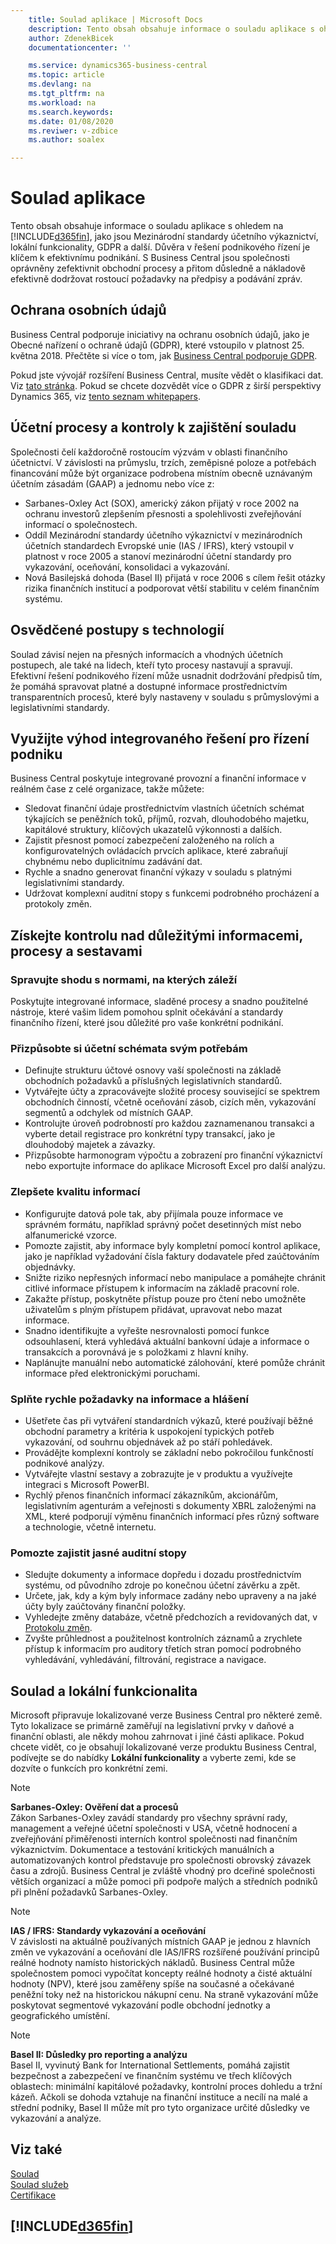 ```yaml
---
    title: Soulad aplikace | Microsoft Docs
    description: Tento obsah obsahuje informace o souladu aplikace s ohledem na Business Central.
    author: ZdenekBicek
    documentationcenter: ''

    ms.service: dynamics365-business-central
    ms.topic: article
    ms.devlang: na
    ms.tgt_pltfrm: na
    ms.workload: na
    ms.search.keywords:
    ms.date: 01/08/2020
    ms.reviwer: v-zdbice
    ms.author: soalex

---
```

# Soulad aplikace

Tento obsah obsahuje informace o souladu aplikace s ohledem na [!INCLUDE[d365fin](../includes/d365fin_md.md)], jako jsou Mezinárodní standardy účetního výkaznictví, lokální funkcionality, GDPR a další. Důvěra v řešení podnikového řízení je klíčem k efektivnímu podnikání. S Business Central jsou společnosti oprávněny zefektivnit obchodní procesy a přitom důsledně a nákladově efektivně dodržovat rostoucí požadavky na předpisy a podávání zpráv.

## Ochrana osobních údajů  

Business Central podporuje iniciativy na ochranu osobních údajů, jako je Obecné nařízení o ochraně údajů (GDPR), které vstoupilo v platnost 25. května 2018. Přečtěte si více o tom, jak [Business Central podporuje GDPR](../admin-responding-to-requests-about-personal-data.md).  

Pokud jste vývojář rozšíření Business Central, musíte vědět o klasifikaci dat. Viz [tato stránka](/dynamics365/business-central/dev-itpro/developer/devenv-classifying-data).
Pokud se chcete dozvědět více o GDPR z širší perspektivy Dynamics 365, viz [tento seznam whitepapers](/dynamics365/get-started/gdpr/).

## Účetní procesy a kontroly k zajištění souladu

Společnosti čelí každoročně rostoucím výzvám v oblasti finančního účetnictví. V závislosti na průmyslu, trzích, zeměpisné poloze a potřebách financování může být organizace podrobena místním obecně uznávaným účetním zásadám (GAAP) a jednomu nebo více z:

- Sarbanes-Oxley Act (SOX), americký zákon přijatý v roce 2002 na ochranu investorů zlepšením přesnosti a spolehlivosti zveřejňování informací o společnostech.
- Oddíl Mezinárodní standardy účetního výkaznictví v mezinárodních účetních standardech Evropské unie (IAS / IFRS), který vstoupil v platnost v roce 2005 a stanoví mezinárodní účetní standardy pro vykazování, oceňování, konsolidaci a vykazování.
- Nová Basilejská dohoda (Basel II) přijatá v roce 2006 s cílem řešit otázky rizika finančních institucí a podporovat větší stabilitu v celém finančním systému.

## Osvědčené postupy s technologií

Soulad závisí nejen na přesných informacích a vhodných účetních postupech, ale také na lidech, kteří tyto procesy nastavují a spravují. Efektivní řešení podnikového řízení může usnadnit dodržování předpisů tím, že pomáhá spravovat platné a dostupné informace prostřednictvím transparentních procesů, které byly nastaveny v souladu s průmyslovými a legislativními standardy.

## Využijte výhod integrovaného řešení pro řízení podniku

Business Central poskytuje integrované provozní a finanční informace v reálném čase z celé organizace, takže můžete:

- Sledovat finanční údaje prostřednictvím vlastních účetních schémat týkajících se peněžních toků, příjmů, rozvah, dlouhodobého majetku, kapitálové struktury, klíčových ukazatelů výkonnosti a dalších.
- Zajistit přesnost pomocí zabezpečení založeného na rolích a konfigurovatelných ovládacích prvcích aplikace, které zabraňují chybnému nebo duplicitnímu zadávání dat.
- Rychle a snadno generovat finanční výkazy v souladu s platnými legislativními standardy.
- Udržovat komplexní auditní stopy s funkcemi podrobného procházení a protokoly změn.

## Získejte kontrolu nad důležitými informacemi, procesy a sestavami

### Spravujte shodu s normami, na kterých záleží

Poskytujte integrované informace, sladěné procesy a snadno použitelné nástroje, které vašim lidem pomohou splnit očekávání a standardy finančního řízení, které jsou důležité pro vaše konkrétní podnikání.

### Přizpůsobte si účetní schémata svým potřebám

- Definujte strukturu účtové osnovy vaší společnosti na základě obchodních požadavků a příslušných legislativních standardů.
- Vytvářejte účty a zpracovávejte složité procesy související se spektrem obchodních činností, včetně oceňování zásob, cizích měn, vykazování segmentů a odchylek od místních GAAP.
- Kontrolujte úroveň podrobností pro každou zaznamenanou transakci a vyberte detail registrace pro konkrétní typy transakcí, jako je dlouhodobý majetek a závazky.
- Přizpůsobte harmonogram výpočtu a zobrazení pro finanční výkaznictví nebo exportujte informace do aplikace Microsoft Excel pro další analýzu.

### Zlepšete kvalitu informací

- Konfigurujte datová pole tak, aby přijímala pouze informace ve správném formátu, například správný počet desetinných míst nebo alfanumerické vzorce.
- Pomozte zajistit, aby informace byly kompletní pomocí kontrol aplikace, jako je například vyžadování čísla faktury dodavatele před zaúčtováním objednávky.
- Snižte riziko nepřesných informací nebo manipulace a pomáhejte chránit citlivé informace přístupem k informacím na základě pracovní role.
- Zakažte přístup, poskytněte přístup pouze pro čtení nebo umožněte uživatelům s plným přístupem přidávat, upravovat nebo mazat informace.
- Snadno identifikujte a vyřešte nesrovnalosti pomocí funkce odsouhlasení, která vyhledává aktuální bankovní údaje a informace o transakcích a porovnává je s položkami z hlavní knihy.
- Naplánujte manuální nebo automatické zálohování, které pomůže chránit informace před elektronickými poruchami.

### Splňte rychle požadavky na informace a hlášení

- Ušetřete čas při vytváření standardních výkazů, které používají běžné obchodní parametry a kritéria k uspokojení typických potřeb vykazování, od souhrnu objednávek až po stáří pohledávek.
- Provádějte komplexní kontroly se základní nebo pokročilou funkčností podnikové analýzy.
- Vytvářejte vlastní sestavy a zobrazujte je v produktu a využívejte integraci s Microsoft PowerBI.
- Rychlý přenos finančních informací zákazníkům, akcionářům, legislativním agenturám a veřejnosti s dokumenty XBRL založenými na XML, které podporují výměnu finančních informací přes různý software a technologie, včetně internetu.

### Pomozte zajistit jasné auditní stopy

- Sledujte dokumenty a informace dopředu i dozadu prostřednictvím systému, od původního zdroje po konečnou účetní závěrku a zpět.
- Určete, jak, kdy a kým byly informace zadány nebo upraveny a na jaké účty byly zaúčtovány finanční položky.
- Vyhledejte změny databáze, včetně předchozích a revidovaných dat, v [Protokolu změn](../across-log-changes.md).
- Zvyšte průhlednost a použitelnost kontrolních záznamů a zrychlete přístup k informacím pro auditory třetích stran pomocí podrobného vyhledávání, vyhledávání, filtrování, registrace a navigace.

## Soulad a lokální funkcionalita

Microsoft připravuje lokalizované verze Business Central pro některé země. Tyto lokalizace se primárně zaměřují na legislativní prvky v daňové a finanční oblasti, ale někdy mohou zahrnovat i jiné části aplikace. Pokud chcete vidět, co je obsahují lokalizované verze produktu Business Central, podívejte se do nabídky **Lokální funkcionality** a vyberte zemi, kde se dozvíte o funkcích pro konkrétní zemi.

> [!NOTE]  
> **Sarbanes-Oxley: Ověření dat a procesů**  
> Zákon Sarbanes-Oxley zavádí standardy pro všechny správní rady, management a veřejné účetní společnosti v USA, včetně hodnocení a zveřejňování přiměřenosti interních kontrol společnosti nad finančním výkaznictvím. Dokumentace a testování kritických manuálních a automatizovaných kontrol představuje pro společnosti obrovský závazek času a zdrojů. Business Central je zvláště vhodný pro dceřiné společnosti větších organizací a může pomoci při podpoře malých a středních podniků při plnění požadavků Sarbanes-Oxley.

> [!NOTE]  
> **IAS / IFRS: Standardy vykazování a oceňování**  
> V závislosti na aktuálně používaných místních GAAP je jednou z hlavních změn ve vykazování a oceňování dle IAS/IFRS rozšířené používání principů reálné hodnoty namísto historických nákladů. Business Central může společnostem pomoci vypočítat koncepty reálné hodnoty a čisté aktuální hodnoty (NPV), které jsou zaměřeny spíše na současné a očekávané peněžní toky než na historickou nákupní cenu. Na straně vykazování může poskytovat segmentové vykazování podle obchodní jednotky a geografického umístění.

> [!NOTE]  
> **Basel II: Důsledky pro reporting a analýzu**  
> Basel II, vyvinutý Bank for International Settlements, pomáhá zajistit bezpečnost a zabezpečení ve finančním systému ve třech klíčových oblastech: minimální kapitálové požadavky, kontrolní proces dohledu a tržní kázeň. Ačkoli se dohoda vztahuje na finanční instituce a necílí na malé a střední podniky, Basel II může mít pro tyto organizace určité důsledky ve vykazování a analýze.

## Viz také

[Soulad](compliance-overview.md)  
[Soulad služeb](compliance-service-compliance.md)  
[Certifikace](compliance-certifications.md)  

## [!INCLUDE[d365fin](../includes/free_trial_md.md)]